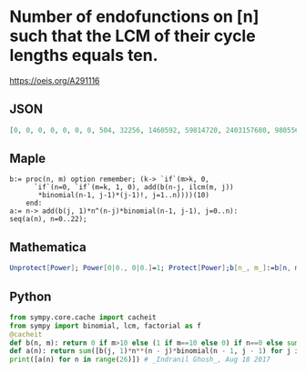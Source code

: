 # Number of endofunctions on \[n\] such that the LCM of their cycle lengths equals ten\.
https://oeis.org/A291116
## JSON
```JSON
[0, 0, 0, 0, 0, 0, 0, 504, 32256, 1460592, 59814720, 2403157680, 98055619200, 4129943329512, 180976836968928, 8281570545448200, 396324506640142080, 19840151844921504096, 1038497761573246945152, 56790713866712335971552, 3241264004352759793685760]
```
## Maple
```Maple
b:= proc(n, m) option remember; (k-> `if`(m>k, 0,
      `if`(n=0, `if`(m=k, 1, 0), add(b(n-j, ilcm(m, j))
       *binomial(n-1, j-1)*(j-1)!, j=1..n))))(10)
    end:
a:= n-> add(b(j, 1)*n^(n-j)*binomial(n-1, j-1), j=0..n):
seq(a(n), n=0..22);
```
## Mathematica
```Mathematica
Unprotect[Power]; Power[0|0., 0|0.]=1; Protect[Power];b[n_, m_]:=b[n, m]=If[m>10, 0, If[n==0, If[m==10,1, 0], Sum[b[n - j, LCM[m, j]] Binomial[n - 1, j - 1](j - 1)!, {j, n}]]]; Table[Sum[b[j, 1]*n^(n -j) Binomial[n - 1, j - 1], {j, 0, n}], {n, 0, 25}] (* _Indranil Ghosh_, Aug 18 2017 *)
```
## Python
```Python
from sympy.core.cache import cacheit
from sympy import binomial, lcm, factorial as f
@cacheit
def b(n, m): return 0 if m>10 else (1 if m==10 else 0) if n==0 else sum([b(n - j, lcm(m, j))*binomial(n - 1, j - 1)*f(j - 1) for j in range(1, n + 1)])
def a(n): return sum([b(j, 1)*n**(n - j)*binomial(n - 1, j - 1) for j in range(n + 1)])
print([a(n) for n in range(26)]) # _Indranil Ghosh_, Aug 18 2017
```
